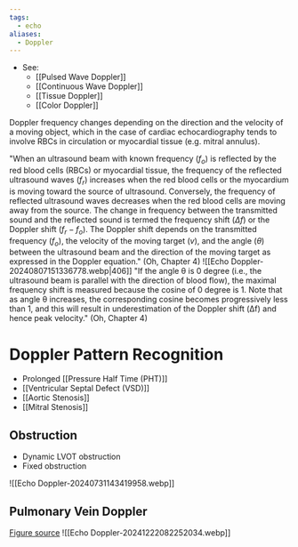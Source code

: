 ```yaml
---
tags:
  - echo
aliases:
  - Doppler
---
```

- See:
	- [[Pulsed Wave Doppler]]
	- [[Continuous Wave Doppler]]
	- [[Tissue Doppler]]
	- [[Color Doppler]]

Doppler frequency changes depending on the direction and the velocity of a moving object, which in the case of cardiac echocardiography tends to involve RBCs in circulation or myocardial tissue (e.g. mitral annulus).

"When an ultrasound beam with known frequency ($f_o$) is reflected by the red blood cells (RBCs) or myocardial tissue, the frequency of the reflected ultrasound waves ($f_r$) increases when the red blood cells or the myocardium is moving toward the source of ultrasound. Conversely, the frequency of reflected ultrasound waves decreases when the red blood cells are moving away from the source. The change in frequency between the transmitted sound and the reflected sound is termed the frequency shift ($\Delta f$) or the Doppler shift ($f_r − f_o$). The Doppler shift depends on the transmitted frequency ($f_o$), the velocity of the moving target ($v$), and the angle ($\theta$) between the ultrasound beam and the direction of the moving target as expressed in the Doppler equation." (Oh, Chapter 4)
![[Echo Doppler-20240807151336778.webp|406]]
"If the angle θ is 0 degree (i.e., the ultrasound beam is parallel with the direction of blood flow), the maximal frequency shift is measured because the cosine of 0 degree is 1. Note that as angle θ increases, the corresponding cosine becomes progressively less than 1, and this will result in underestimation of the Doppler shift (Δf) and hence peak velocity." (Oh, Chapter 4)

# Doppler Pattern Recognition

- Prolonged [[Pressure Half Time (PHT)]]
- [[Ventricular Septal Defect (VSD)]]
- [[Aortic Stenosis]]
- [[Mitral Stenosis]]

## Obstruction

- Dynamic LVOT obstruction
- Fixed obstruction

![[Echo Doppler-20240731143419958.webp]]

## Pulmonary Vein Doppler

[Figure source](<https://www.onlinejase.com/article/S0894-7317(20)30614-3/abstract>)
![[Echo Doppler-20241222082252034.webp]]